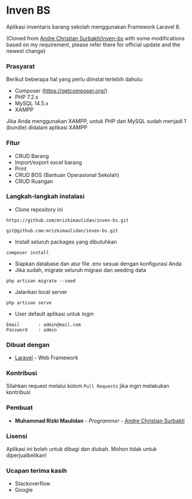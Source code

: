 # Inven BS

Aplikasi inventaris barang sekolah menggunakan Framework Laravel 8.

(Cloned from [Andre Christian Surbakti/inven-bs](https://github.com/Andrecs4o4/Laravel_Project) with some modifications based on my requirement, please refer there for official update and the newest change)

### Prasyarat

Berikut beberapa hal yang perlu diinstal terlebih dahulu:

-   Composer (https://getcomposer.org/)
-   PHP 7.2.x
-   MySQL 14.5.x
-   XAMPP

Jika Anda menggunakan XAMPP, untuk PHP dan MySQL sudah menjadi 1 (bundle) didalam aplikasi XAMPP

### Fitur

-   CRUD Barang
-   Import/export excel barang
-   Print
-   CRUD BOS (Bantuan Operasional Sekolah)
-   CRUD Ruangan


### Langkah-langkah instalasi

-   Clone repository ini

```
https://github.com/mrizkimaulidan/inven-bs.git
```

```
git@github.com:mrizkimaulidan/inven-bs.git
```

-   Install seluruh packages yang dibutuhkan

```
composer install
```

-   Siapkan database dan atur file .env sesuai dengan konfigurasi Anda
-   Jika sudah, migrate seluruh migrasi dan seeding data

```
php artisan migrate --seed
```

-   Jalankan local server

```
php artisan serve
```

-   User default aplikasi untuk login

```
Email       : admin@mail.com
Password    : admin
```

### Dibuat dengan

-   [Laravel](https://laravel.com) - Web Framework

### Kontribusi

Silahkan request melalui kolom `Pull Requests` jika ingin melakukan kontribusi

### Pembuat

-   **Muhammad Rizki Maulidan** - _Programmer_ - [Andre Christian Surbakti](https://github.com/Andrecs4o4/Laravel_Project)

### Lisensi

Aplikasi ini boleh untuk dibagi dan diubah. Mohon tidak untuk diperjualbelikan!

### Ucapan terima kasih

-   Stackoverflow
-   Google
